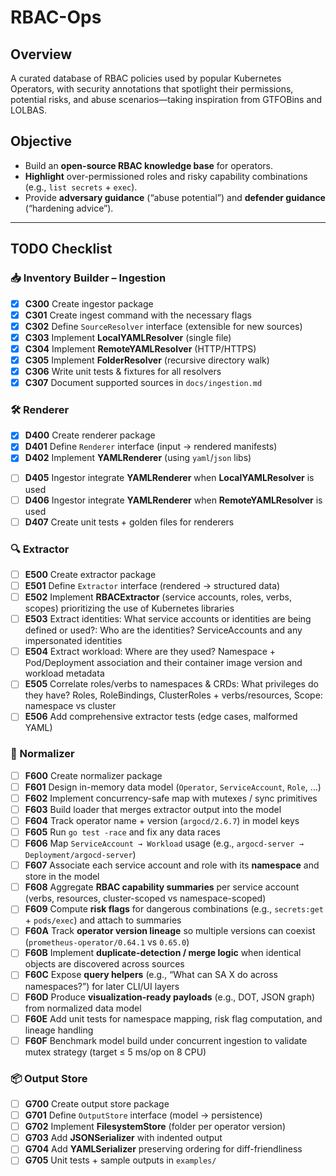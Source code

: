 # RBAC-Ops

## Overview

A curated database of RBAC policies used by popular Kubernetes Operators, with security annotations that spotlight their permissions, potential risks, and abuse scenarios—taking inspiration from GTFOBins and LOLBAS.

## Objective

- Build an **open-source RBAC knowledge base** for operators.  
- **Highlight** over-permissioned roles and risky capability combinations (e.g., `list secrets` + `exec`).  
- Provide **adversary guidance** (“abuse potential”) and **defender guidance** (“hardening advice”).

---

## TODO Checklist

### 📥 Inventory Builder – Ingestion

- [x] **C300** Create ingestor package
- [x] **C301** Create ingest command with the necessary flags
- [x] **C302** Define `SourceResolver` interface (extensible for new sources)  
- [x] **C303** Implement **LocalYAMLResolver** (single file)  
- [x] **C304** Implement **RemoteYAMLResolver** (HTTP/HTTPS)  
- [x] **C305** Implement **FolderResolver** (recursive directory walk)  
- [x] **C306** Write unit tests & fixtures for all resolvers  
- [x] **C307** Document supported sources in `docs/ingestion.md`  

### 🛠 Renderer

- [x] **D400** Create renderer package
- [x] **D401** Define `Renderer` interface (input → rendered manifests)  
- [x] **D402** Implement **YAMLRenderer** (using `yaml`/`json` libs)
<!-- - [ ] **D403** Implement **HelmRenderer** (using `chartutil`/`engine`)  
- [ ] **D404** Implement **KustomizeRenderer** (using `kust build` libs)   -->
- [ ] **D405** Ingestor integrate **YAMLRenderer** when **LocalYAMLResolver** is used
- [ ] **D406** Ingestor integrate **YAMLRenderer** when **RemoteYAMLResolver** is used
- [ ] **D407** Create unit tests + golden files for renderers

### 🔍 Extractor

- [ ] **E500** Create extractor package
- [ ] **E501** Define `Extractor` interface (rendered → structured data)  
- [ ] **E502** Implement **RBACExtractor** (service accounts, roles, verbs, scopes) prioritizing the use of Kubernetes libraries
- [ ] **E503** Extract identities: What service accounts or identities are being defined or used?: Who are the identities? ServiceAccounts and any impersonated identities
- [ ] **E504** Extract workload: Where are they used? Namespace + Pod/Deployment association and their container image version and workload metadata
- [ ] **E505** Correlate roles/verbs to namespaces & CRDs: What privileges do they have? Roles, RoleBindings, ClusterRoles + verbs/resources, Scope: namespace vs cluster
- [ ] **E506** Add comprehensive extractor tests (edge cases, malformed YAML)

### 🧩 Normalizer

- [ ] **F600** Create normalizer package
- [ ] **F601** Design in-memory data model (`Operator`, `ServiceAccount`, `Role`, …)  
- [ ] **F602** Implement concurrency-safe map with mutexes / sync primitives  
- [ ] **F603** Build loader that merges extractor output into the model  
- [ ] **F604** Track operator name + version (`argocd/2.6.7`) in model keys  
- [ ] **F605** Run `go test -race` and fix any data races
- [ ] **F606** Map `ServiceAccount → Workload` usage (e.g., `argocd-server → Deployment/argocd-server`)  
- [ ] **F607** Associate each service account and role with its **namespace** and store in the model  
- [ ] **F608** Aggregate **RBAC capability summaries** per service account (verbs, resources, cluster-scoped vs namespace-scoped)  
- [ ] **F609** Compute **risk flags** for dangerous combinations (e.g., `secrets:get` + `pods/exec`) and attach to summaries  
- [ ] **F60A** Track **operator version lineage** so multiple versions can coexist (`prometheus-operator/0.64.1` vs `0.65.0`)  
- [ ] **F60B** Implement **duplicate-detection / merge logic** when identical objects are discovered across sources  
- [ ] **F60C** Expose **query helpers** (e.g., “What can SA X do across namespaces?”) for later CLI/UI layers  
- [ ] **F60D** Produce **visualization-ready payloads** (e.g., DOT, JSON graph) from normalized data model  
- [ ] **F60E** Add unit tests for namespace mapping, risk flag computation, and lineage handling  
- [ ] **F60F** Benchmark model build under concurrent ingestion to validate mutex strategy (target ≤ 5 ms/op on 8 CPU)  

### 📦 Output Store

- [ ] **G700** Create output store package
- [ ] **G701** Define `OutputStore` interface (model → persistence)  
- [ ] **G702** Implement **FilesystemStore** (folder per operator version)  
- [ ] **G703** Add **JSONSerializer** with indented output  
- [ ] **G704** Add **YAMLSerializer** preserving ordering for diff-friendliness  
- [ ] **G705** Unit tests + sample outputs in `examples/`  
